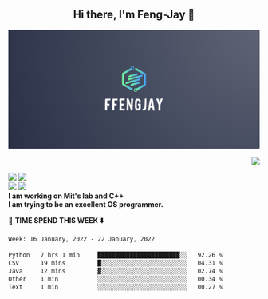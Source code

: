 <h2 align="center"> Hi there, I'm Feng-Jay 👋 </h2>  

![](https://github.com/Feng-Jay/DataStruct/blob/master/Image/1.png)  

<img align="right" src="https://github-readme-stats.vercel.app/api?username=Feng-Jay&show_icons=true&icon_color=CE1D2D&text_color=718096&bg_color=ffffff&hide_title=true" />


&emsp;

![](https://visitor-badge.glitch.me/badge?page_id=Feng-Jay.readme)
![](https://img.shields.io/badge/Concentrate-Cpp-blue)  
![](https://img.shields.io/badge/Rust-primer-orange)
![](https://img.shields.io/badge/Target-OS-9cf)  
**I am working on Mit's lab and C++**  
**I am trying to be an excellent OS programmer.**  


📘 **TIME SPEND THIS WEEK ⬇️**
<!--START_SECTION:waka-->
```text
Week: 16 January, 2022 - 22 January, 2022

Python   7 hrs 1 min     ███████████████████████░░   92.26 % 
CSV      19 mins         █░░░░░░░░░░░░░░░░░░░░░░░░   04.31 % 
Java     12 mins         ▓░░░░░░░░░░░░░░░░░░░░░░░░   02.74 % 
Other    1 min           ░░░░░░░░░░░░░░░░░░░░░░░░░   00.34 % 
Text     1 min           ░░░░░░░░░░░░░░░░░░░░░░░░░   00.27 % 
```
<!--END_SECTION:waka-->
